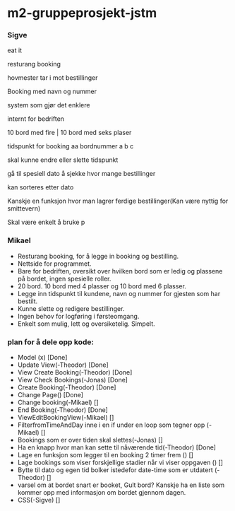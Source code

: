 # m2-gruppeprosjekt-jstm

### Sigve
eat it

resturang booking

hovmester tar i mot bestillinger

Booking med navn og nummer

system som gjør det enklere 

internt for bedriften

10 bord med fire
|
10 bord med seks plaser

tidspunkt for booking
aa
bordnummer a b c

skal kunne endre eller slette tidspunkt

gå til spesiell dato å sjekke hvor mange bestillinger

kan sorteres etter dato 

Kanskje en funksjon hvor man lagrer ferdige bestillinger(Kan være nyttig for smittevern)

Skal være enkelt å bruke
p	

### Mikael

- Resturang booking, for å legge in booking og bestilling.
- Nettside for programmet.
- Bare for bedriften, oversikt over hvilken bord som er ledig og plassene på bordet, ingen spesielle roller.
- 20 bord. 10 bord med 4 plasser og 10 bord med 6 plasser.
- Legge inn tidspunkt til kundene, navn og nummer for gjesten som har bestilt.
- Kunne slette og redigere bestillinger.
- Ingen behov for logføring i førsteomgang.
- Enkelt som mulig, lett og oversiketelig. Simpelt.


### plan for å dele opp kode: 
- Model (x) [Done]
- Update View(-Theodor) [Done]
- View Create Booking(-Theodor) [Done]
- View Check Bookings(-Jonas) [Done]
- Create Booking(-Theodor) [Done]
- Change Page() [Done]
- Change booking(-Mikael) []
- End Booking(-Theodor) [Done]
- ViewEditBookingView(-Mikael) []
- FilterfromTimeAndDay inne i en if under en loop som tegner opp (-Mikael) []
- Bookings som er over tiden skal slettes(-Jonas) []
- Ha en knapp hvor man kan sette til nåværende tid(-Theodor) [Done]
- Lage en funksjon som legger til en booking 2 timer frem () []
- Lage bookings som viser forskjellige stadier når vi viser oppgaven () []
- Bytte til dato og egen tid bolker istedefor date-time som er utdatert (-Theodor) []
- varsel om at bordet snart er booket, Gult bord? Kanskje ha en liste som kommer opp med informasjon om bordet gjennom dagen.
- CSS(-Sigve) []
